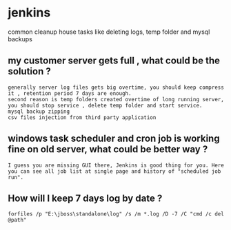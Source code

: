 # jenkins
common cleanup house tasks like deleting logs, temp folder and mysql backups


## my customer server gets full , what could be the solution ?
	
	generally server log files gets big overtime, you should keep compress it , retention period 7 days are enough.
	second reason is temp folders created overtime of long running server, you should stop service , delete temp folder and start service.
	mysql backup zipping
	csv files injection from third party application
	
## windows task scheduler and cron job is working fine on old server, what could be better way ?

	I guess you are missing GUI there, Jenkins is good thing for you. Here you can see all job list at single page and history of "scheduled job run".
	
## How will I keep 7 days log by date ?

	forfiles /p "E:\jboss\standalone\log" /s /m *.log /D -7 /C "cmd /c del @path"
